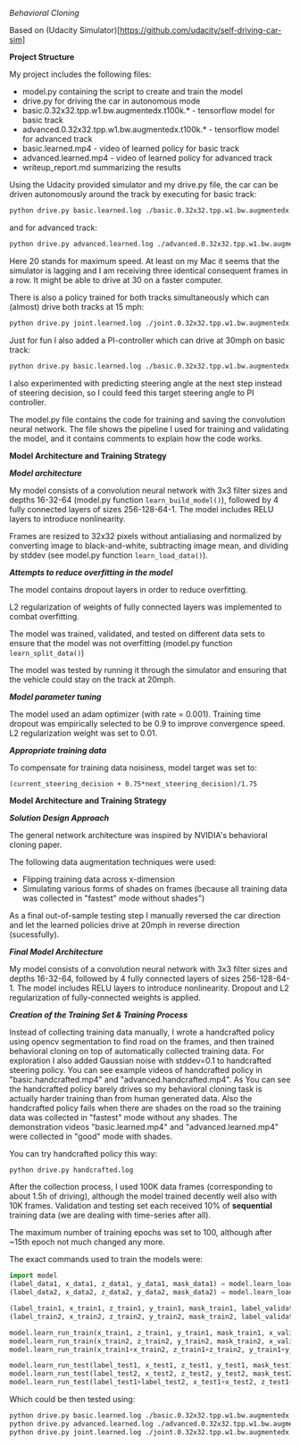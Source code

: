 *Behavioral Cloning*

Based on (Udacity Simulator)[https://github.com/udacity/self-driving-car-sim]

**Project Structure**

My project includes the following files:
* model.py containing the script to create and train the model
* drive.py for driving the car in autonomous mode
* basic.0.32x32.tpp.w1.bw.augmentedx.t100k.\* - tensorflow model for basic track
* advanced.0.32x32.tpp.w1.bw.augmentedx.t100k.\* - tensorflow model for advanced track
* basic.learned.mp4 - video of learned policy for basic track
* advanced.learned.mp4 - video of learned policy for advanced track
* writeup_report.md summarizing the results

Using the Udacity provided simulator and my drive.py file, the car can be driven autonomously around the track by executing for basic track:
```sh
python drive.py basic.learned.log ./basic.0.32x32.tpp.w1.bw.augmentedx.t100k 20
```
and for advanced track:
```sh
python drive.py advanced.learned.log ./advanced.0.32x32.tpp.w1.bw.augmentedx.t100k 20
```
Here 20 stands for maximum speed. At least on my Mac it seems that the simulator is lagging and I am receiving three identical consequent frames in a row. It might be able to drive at 30 on a faster computer.

There is also a policy trained for both tracks simultaneously which can (almost) drive both tracks at 15 mph:
```sh
python drive.py joint.learned.log ./joint.0.32x32.tpp.w1.bw.augmentedx.t100k 20
```

Just for fun I also added a PI-controller which can drive at 30mph on basic track:
```sh
python drive.py basic.learned.log ./basic.0.32x32.tpp.w1.bw.augmentedx.t100k 30 1.0
```
I also experimented with predicting steering angle at the next step instead of steering decision, so I could feed this target steering angle to PI controller.

The model.py file contains the code for training and saving the convolution neural network. The file shows the pipeline I used for training and validating the model, and it contains comments to explain how the code works.

**Model Architecture and Training Strategy**

***Model architecture***

My model consists of a convolution neural network with 3x3 filter sizes and depths 16-32-64 (model.py function `learn_build_model()`), followed by 4 fully connected layers of sizes 256-128-64-1. The model includes RELU layers to introduce nonlinearity.

Frames are resized to 32x32 pixels without antialiasing and normalized by converting image to black-and-white, subtracting image mean, and dividing by stddev (see model.py function `learn_load_data()`).

***Attempts to reduce overfitting in the model***

The model contains dropout layers in order to reduce overfitting.

L2 regularization of weights of fully connected layers was implemented to combat overfitting.

The model was trained, validated, and tested on different data sets to ensure that the model was not overfitting (model.py function `learn_split_data()`)

The model was tested by running it through the simulator and ensuring that the vehicle could stay on the track at 20mph.

***Model parameter tuning***

The model used an adam optimizer (with rate = 0.001). Training time dropout was empirically selected to be 0.9 to improve convergence speed. L2 regularization weight was set to 0.01.

***Appropriate training data***

To compensate for training data noisiness, model target was set to:
```
(current_steering_decision + 0.75*next_steering_decision)/1.75
```

**Model Architecture and Training Strategy**

***Solution Design Approach***

The general network architecture was inspired by NVIDIA's behavioral cloning paper.

The following data augmentation techniques were used:
* Flipping training data across x-dimension
* Simulating various forms of shades on frames (because all training data was collected in "fastest" mode without shades")

As a final out-of-sample testing step I manually reversed the car direction and let the learned policies drive at 20mph in reverse direction (sucessfully).

***Final Model Architecture***

My model consists of a convolution neural network with 3x3 filter sizes and depths 16-32-64, followed by 4 fully connected layers of sizes 256-128-64-1. The model includes RELU layers to introduce nonlinearity. Dropout and L2 regularization of fully-connected weights is applied.

***Creation of the Training Set & Training Process***

Instead of collecting training data manually, I wrote a handcrafted policy using opencv segmentation to find road on the frames, and then trained behavioral cloning on top of automatically collected training data. For exploration I also added Gaussian noise with stddev=0.1 to handcrafted steering policy. You can see example videos of handcrafted policy in "basic.handcrafted.mp4" and "advanced.handcrafted.mp4". As You can see the handcrafted policy barely drives so my behavioral cloning task is actually harder training than from human generated data. Also the handcrafted policy fails when there are shades on the road so the training data was collected in "fastest" mode without any shades. The demonstration videos "basic.learned.mp4" and "advanced.learned.mp4" were collected in "good" mode with shades.

You can try handcrafted policy this way:
```sh
python drive.py handcrafted.log
```

After the collection process, I used 100K data frames (corresponding to about 1.5h of driving), although the model trained decently well also with 10K frames. Validation and testing set each received 10% of **sequential** training data (we are dealing with time-series after all).

The maximum number of training epochs was set to 100, although after ~15th epoch not much changed any more.

The exact commands used to train the models were:
```python
import model
(label_data1, x_data1, z_data1, y_data1, mask_data1) = model.learn_load_data("basic.0", max_count=100000, data_fraction=1.0, discount=0.75, window=1, history_count=1, flip=True)
(label_data2, x_data2, z_data2, y_data2, mask_data2) = model.learn_load_data("advanced.0", max_count=100000, data_fraction=1.0, discount=0.75, window=1, history_count=1, flip=True)

(label_train1, x_train1, z_train1, y_train1, mask_train1, label_validate1, x_validate1, z_validate1, y_validate1, mask_validate1, label_test1, x_test1, z_test1, y_test1, mask_test1) = model.learn_split_data(label_data1, x_data1, z_data1, y_data1, mask_data1)
(label_train2, x_train2, z_train2, y_train2, mask_train2, label_validate2, x_validate2, z_validate2, y_validate2, mask_validate2, label_test2, x_test2, z_test2, y_test2, mask_test2) = model.learn_split_data(label_data2, x_data2, z_data2, y_data2, mask_data2)

model.learn_run_train(x_train1, z_train1, y_train1, mask_train1, x_validate1, z_validate1, y_validate1, mask_validate1, epochs=100, model_name='basic.0.32x32.tpp.w1.bw.augmentedx.t100k')
model.learn_run_train(x_train2, z_train2, y_train2, mask_train2, x_validate2, z_validate2, y_validate2, mask_validate2, epochs=100, model_name='advanced.0.32x32.tpp.w1.bw.augmentedx.t100k')
model.learn_run_train(x_train1+x_train2, z_train1+z_train2, y_train1+y_train2, mask_train1+mask_train2, x_validate1+x_validate2, z_validate1+z_validate2, y_validate1+y_validate2, mask_validate1+mask_validate2, epochs=100, model_name='joint.0.32x32.tpp.w1.bw.augmentedx.t100k')

model.learn_run_test(label_test1, x_test1, z_test1, y_test1, mask_test1, model_name='./basic.0.32x32.tpp.w1.bw.augmentedx.t100k')
model.learn_run_test(label_test2, x_test2, z_test2, y_test2, mask_test2, model_name='./advanced.0.32x32.tpp.w1.bw.augmentedx.t100k')
model.learn_run_test(label_test1+label_test2, x_test1+x_test2, z_test1+z_test2, y_test1+y_test2, mask_test1+mask_test2, model_name='./joint.0.32x32.tpp.w1.bw.augmentedx.t100k')
```
Which could be then tested using:
```sh
python drive.py basic.learned.log ./basic.0.32x32.tpp.w1.bw.augmentedx.t100k 20
python drive.py advanced.learned.log ./advanced.0.32x32.tpp.w1.bw.augmentedx.t100k 20
python drive.py joint.learned.log ./joint.0.32x32.tpp.w1.bw.augmentedx.t100k 20
```
